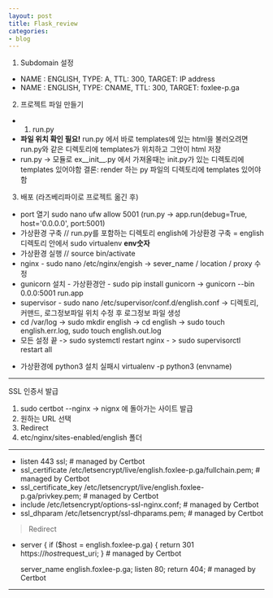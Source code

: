 ```yaml
---
layout: post
title: Flask_review
categories:
- blog
---
```



1. Subdomain 설정
 - NAME : ENGLISH, TYPE: A, TTL: 300, TARGET: IP address
 - NAME : ENGLISH, TYPE: CNAME, TTL: 300, TARGET: foxlee-p.ga
 
 
2. 프로젝트 파일 만들기
 - 1. run.py
 - **파일 위치 확인 필요!** run.py 에서 바로 templates에 있는 html을 불러오려면 run.py와 같은 디렉토리에 templates가 위치하고 그안이 html 저장
 - run.py -> 모듈로 ex__init__.py 에서 가져올때는 init.py가 있는 디렉토리에 templates 있어야함 결론: render 하는 py 파일의 디렉토리에 templates 있어야함 
 
 
 3. 배포 (라즈베리파이로 프로젝트 옮긴 후)
 - port 열기 sudo nano ufw allow 5001 (run.py -> app.run(debug=True, host='0.0.0.0', port:5001)
 - 가상환경 구축  // run.py를 포함하는 디렉토리 english에 가상환경 구축 = english 디렉토리 안에서 sudo virtualenv **env숫자**
 - 가상환경 실행 // source bin/activate
 - nginx - sudo nano /etc/nginx/engish  -> sever_name / location / proxy 수정
 - gunicorn 설치 - 가상환경안 - sudo pip install gunicorn -> gunicorn --bin 0.0.0:5001 run.app
 - supervisor - sudo nano /etc/supervisor/conf.d/english.conf -> 디렉토리, 커맨드, 로그정보파일 위치 수정 후 로그정보 파일 생성
 - cd /var/log -> sudo mkdir english -> cd english -> sudo touch english.err.log, sudo touch english.out.log
 - 모든 설정 끝 -> sudo systemctl restart nginx - > sudo supervisorctl restart all 
 
* 가상환경에 python3 설치 실패시 virtualenv -p python3 (envname)

---
SSL 인증서 발급
1. sudo certbot --nginx  -> nignx 에 돌아가는 사이트 발급
2. 원하는 URL 선택
3. Redirect
4. etc/nginx/sites-enabled/english 폴더

- - -
   * listen 443 ssl; # managed by Certbot
   * ssl_certificate /etc/letsencrypt/live/english.foxlee-p.ga/fullchain.pem; # managed by Certbot
   * ssl_certificate_key /etc/letsencrypt/live/english.foxlee-p.ga/privkey.pem; # managed by Certbot
   * include /etc/letsencrypt/options-ssl-nginx.conf; # managed by Certbot
   * ssl_dhparam /etc/letsencrypt/ssl-dhparams.pem; # managed by Certbot

> Redirect
*	server {
	    if ($host = english.foxlee-p.ga) {
            return 301 https://$host$request_uri;
        } # managed by Certbot

	server_name english.foxlee-p.ga;
    listen 80;
    return 404; # managed by Certbot
---
